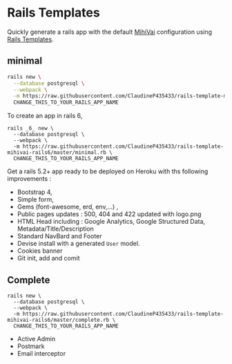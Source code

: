 # Rails Templates

Quickly generate a rails app with the default [MihiVai](https://www.mihivai.com) configuration
using [Rails Templates](http://guides.rubyonrails.org/rails_application_templates.html).

## minimal

```bash
rails new \
  --database postgresql \
  --webpack \
  -m https://raw.githubusercontent.com/ClaudineP435433/rails-template-mihivai-rails6/master/minimal.rb \
  CHANGE_THIS_TO_YOUR_RAILS_APP_NAME
```

To create an app in rails 6,
```
rails _6_ new \
  --database postgresql \
  --webpack \
  -m https://raw.githubusercontent.com/ClaudineP435433/rails-template-mihivai-rails6/master/minimal.rb \
  CHANGE_THIS_TO_YOUR_RAILS_APP_NAME
```


Get a rails 5.2+ app ready to be deployed on Heroku with ths following improvements :
- Bootstrap 4,
- Simple form,
- Gems (font-awesome, erd, env,...) ,
- Public pages updates : 500, 404 and 422 updated with logo.png
- HTML Head including : Google Analytics, Google Structured Data, Metadata/Title/Description
- Standard NavBard and Footer
- Devise install with a generated `User` model.
- Cookies banner
- Git init, add and comit


## Complete

```
rails new \
  --database postgresql \
  --webpack \
  -m https://raw.githubusercontent.com/ClaudineP435433/rails-template-mihivai-rails6/master/complete.rb \
  CHANGE_THIS_TO_YOUR_RAILS_APP_NAME
```
- Active Admin
- Postmark
- Email interceptor
